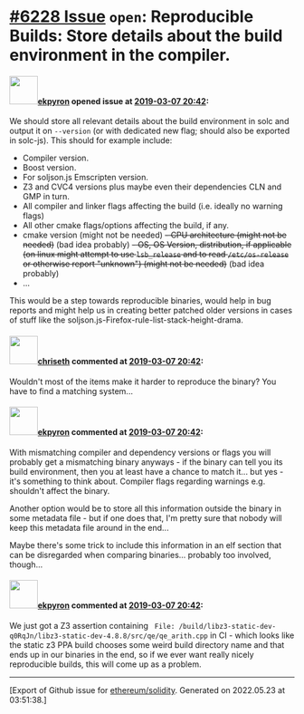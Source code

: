# [\#6228 Issue](https://github.com/ethereum/solidity/issues/6228) `open`: Reproducible Builds: Store details about the build environment in the compiler.

#### <img src="https://avatars.githubusercontent.com/u/1347491?v=4" width="50">[ekpyron](https://github.com/ekpyron) opened issue at [2019-03-07 20:42](https://github.com/ethereum/solidity/issues/6228):

We should store all relevant details about the build environment in solc and output it on ``--version`` (or with dedicated new flag; should also be exported in solc-js).
This should for example include:
- Compiler version.
- Boost version.
- For soljson.js Emscripten version.
- Z3 and CVC4 versions plus maybe even their dependencies CLN and GMP in turn.
- All compiler and linker flags affecting the build (i.e. ideally no warning flags)
- All other cmake flags/options affecting the build, if any.
- cmake version (might not be needed)
~~- CPU architecture (might not be needed)~~ (bad idea probably)
~~- OS, OS Version, distribution, if applicable (on linux might attempt to use ``lsb_release`` and to read ``/etc/os-release`` or otherwise report "unknown") (might not be needed)~~ (bad idea probably)
- ...

This would be a step towards reproducible binaries, would help in bug reports and might help us in creating better patched older versions in cases of stuff like the soljson.js-Firefox-rule-list-stack-height-drama.

#### <img src="https://avatars.githubusercontent.com/u/9073706?v=4" width="50">[chriseth](https://github.com/chriseth) commented at [2019-03-07 20:42](https://github.com/ethereum/solidity/issues/6228#issuecomment-472372273):

Wouldn't most of the items make it harder to reproduce the binary? You have to find a matching system...

#### <img src="https://avatars.githubusercontent.com/u/1347491?v=4" width="50">[ekpyron](https://github.com/ekpyron) commented at [2019-03-07 20:42](https://github.com/ethereum/solidity/issues/6228#issuecomment-472376980):

With mismatching compiler and dependency versions or flags you will probably get a mismatching binary anyways - if the binary can tell you its build environment, then you at least have a chance to match it... but yes - it's something to think about. Compiler flags regarding warnings e.g. shouldn't affect the binary.

Another option would be to store all this information outside the binary in some metadata file - but if one does that, I'm pretty sure that nobody will keep this metadata file around in the end...

Maybe there's some trick to include this information in an elf section that can be disregarded when comparing binaries... probably too involved, though...

#### <img src="https://avatars.githubusercontent.com/u/1347491?v=4" width="50">[ekpyron](https://github.com/ekpyron) commented at [2019-03-07 20:42](https://github.com/ethereum/solidity/issues/6228#issuecomment-692016256):

We just got a Z3 assertion containing `` File: /build/libz3-static-dev-q0RqJn/libz3-static-dev-4.8.8/src/qe/qe_arith.cpp`` in CI - which looks like the static z3 PPA build chooses some weird build directory name and that ends up in our binaries in the end, so if we ever want really nicely reproducible builds, this will come up as a problem.


-------------------------------------------------------------------------------



[Export of Github issue for [ethereum/solidity](https://github.com/ethereum/solidity). Generated on 2022.05.23 at 03:51:38.]
